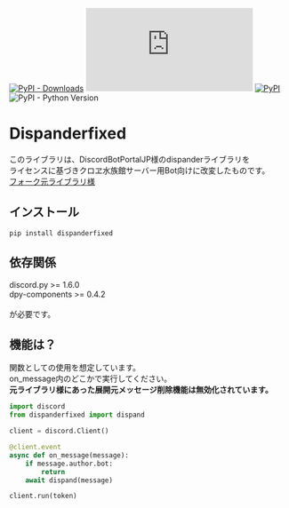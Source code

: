 [![PyPI - Downloads](https://img.shields.io/pypi/dm/dispanderfixed)](https://pypi.org/project/dispanderfixed)
[![PyPI](https://img.shields.io/pypi/v/discord.py?label=discord.py%20%3E%3D)](https://pypi.org/project/discord.py/)
[![PyPI](https://img.shields.io/pypi/v/dpy-components?label=dpy-components%20%3E%3D)](https://pypi.org/project/dpy-components)
![PyPI - Python Version](https://img.shields.io/pypi/pyversions/dispanderfixed)
# Dispanderfixed
このライブラリは、DiscordBotPortalJP様のdispanderライブラリを<br>
ライセンスに基づきクロヱ水族館サーバー用Bot向けに改変したものです。<br>
[フォーク元ライブラリ様](https://github.com/DiscordBotPortalJP/dispander)

## インストール

`pip install dispanderfixed`

## 依存関係
discord.py >= 1.6.0<br>
dpy-components >= 0.4.2<br>
<br>
が必要です。<br>

## 機能は？

関数としての使用を想定しています。<br>
on_message内のどこかで実行してください。<br>
**元ライブラリ様にあった展開元メッセージ削除機能は無効化されています。**<br>

```python
import discord
from dispanderfixed import dispand

client = discord.Client()

@client.event
async def on_message(message):
    if message.author.bot:
        return
    await dispand(message)

client.run(token)
```
